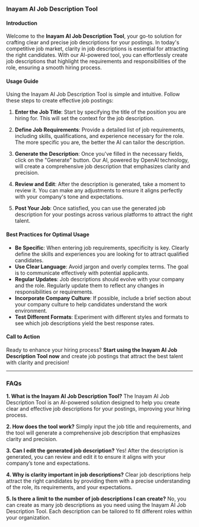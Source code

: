 ### Inayam AI Job Description Tool

#### Introduction
Welcome to the **Inayam AI Job Description Tool**, your go-to solution for crafting clear and precise job descriptions for your postings. In today's competitive job market, clarity in job descriptions is essential for attracting the right candidates. With our AI-powered tool, you can effortlessly create job descriptions that highlight the requirements and responsibilities of the role, ensuring a smooth hiring process.

#### Usage Guide
Using the Inayam AI Job Description Tool is simple and intuitive. Follow these steps to create effective job postings:

1. **Enter the Job Title**: Start by specifying the title of the position you are hiring for. This will set the context for the job description.
   
2. **Define Job Requirements**: Provide a detailed list of job requirements, including skills, qualifications, and experience necessary for the role. The more specific you are, the better the AI can tailor the description.

3. **Generate the Description**: Once you've filled in the necessary fields, click on the "Generate" button. Our AI, powered by OpenAI technology, will create a comprehensive job description that emphasizes clarity and precision.

4. **Review and Edit**: After the description is generated, take a moment to review it. You can make any adjustments to ensure it aligns perfectly with your company's tone and expectations.

5. **Post Your Job**: Once satisfied, you can use the generated job description for your postings across various platforms to attract the right talent.

#### Best Practices for Optimal Usage
- **Be Specific**: When entering job requirements, specificity is key. Clearly define the skills and experiences you are looking for to attract qualified candidates.
- **Use Clear Language**: Avoid jargon and overly complex terms. The goal is to communicate effectively with potential applicants.
- **Regular Updates**: Job descriptions should evolve with your company and the role. Regularly update them to reflect any changes in responsibilities or requirements.
- **Incorporate Company Culture**: If possible, include a brief section about your company culture to help candidates understand the work environment.
- **Test Different Formats**: Experiment with different styles and formats to see which job descriptions yield the best response rates.

#### Call to Action
Ready to enhance your hiring process? **Start using the Inayam AI Job Description Tool now** and create job postings that attract the best talent with clarity and precision!

---

### FAQs

**1. What is the Inayam AI Job Description Tool?**
The Inayam AI Job Description Tool is an AI-powered solution designed to help you create clear and effective job descriptions for your postings, improving your hiring process.

**2. How does the tool work?**
Simply input the job title and requirements, and the tool will generate a comprehensive job description that emphasizes clarity and precision.

**3. Can I edit the generated job description?**
Yes! After the description is generated, you can review and edit it to ensure it aligns with your company’s tone and expectations.

**4. Why is clarity important in job descriptions?**
Clear job descriptions help attract the right candidates by providing them with a precise understanding of the role, its requirements, and your expectations.

**5. Is there a limit to the number of job descriptions I can create?**
No, you can create as many job descriptions as you need using the Inayam AI Job Description Tool. Each description can be tailored to fit different roles within your organization.